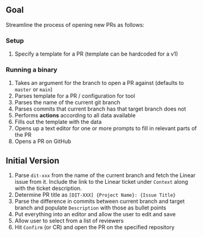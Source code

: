 ## Goal

Streamline the process of opening new PRs as follows:

### Setup

1. Specify a template for a PR (template can be hardcoded for a v1)

### Running a binary

1. Takes an argument for the branch to open a PR against (defaults to `master` or `main`)
2. Parses template for a PR / configuration for tool
3. Parses the name of the current git branch
4. Parses commits that current branch has that target branch does not
5. Performs **actions** according to all data available
6. Fills out the template with the data
7. Opens up a text editor for one or more prompts to fill in relevant parts of the PR
8. Opens a PR on GitHub

## Initial Version

1. Parse `dit-xxx` from the name of the current branch and fetch the Linear issue from it. Include the link to the Linear ticket under `Context` along with the ticket description.
2. Determine PR title as `[DIT-XXX] {Project Name}: {Issue Title}`
3. Parse the difference in commits between current branch and target branch and populate `Description` with those as bullet points
4. Put everything into an editor and allow the user to edit and save
5. Allow user to select from a list of reviewers
6. Hit `Confirm` (or CR) and open the PR on the specified repository
